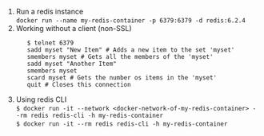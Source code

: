 1. Run a redis instance  
    `docker run --name my-redis-container -p 6379:6379 -d redis:6.2.4`
1. Working without a client (non-SSL)
     ```shell
        $ telnet 6379
        sadd myset "New Item" # Adds a new item to the set 'myset'
        smembers myset # Gets all the members of the 'myset'
        sadd myset "Another Item"
        smembers myset
        scard myset # Gets the number os items in the 'myset'
        quit # Closes this connection
     ```
1. Using redis CLI  
    `$ docker run -it --network <docker-network-of-my-redis-container> --rm redis redis-cli -h my-redis-container`  
    `$ docker run -it --rm redis redis-cli -h my-redis-container`
